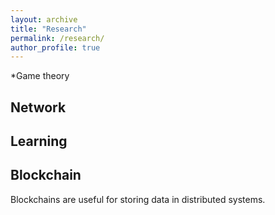 ```yaml
---
layout: archive
title: "Research"
permalink: /research/
author_profile: true
---
```


*Game theory

## Network


## Learning



## Blockchain
Blockchains are useful for storing data in distributed systems.
